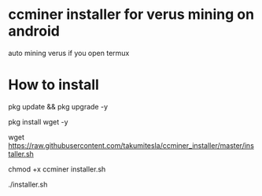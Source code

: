 # ccminer installer for verus mining on android

auto mining verus if you open termux

# How to install

pkg update && pkg upgrade -y

pkg install wget -y

wget https://raw.githubusercontent.com/takumitesla/ccminer_installer/master/installer.sh

chmod +x ccminer installer.sh

./installer.sh



